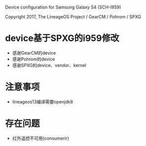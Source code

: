 Device configuration for Samsung Galaxy S4 (SCH-I959)

Copyright 2017, The LineageOS Project / GearCM / Pohrom / SPXG

# device基于SPXG的i959修改
* 感谢GearCM的device
* 感谢Pohrom的device
* 感谢SPXG的device、vendor、kernel

# 注意事项
* lineageos13编译需要openjdk8

# 存在问题
* 红外遥控不可用(consumerir)

